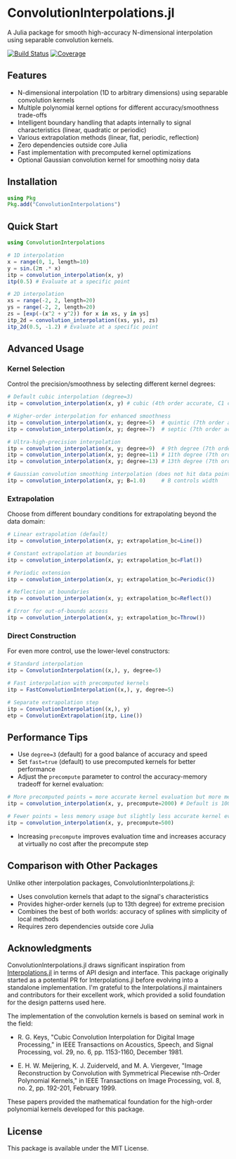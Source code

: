 # ConvolutionInterpolations.jl

A Julia package for smooth high-accuracy N-dimensional interpolation using separable convolution kernels.

[![Build Status](https://github.com/NikoBiele/ConvolutionInterpolations.jl/workflows/CI/badge.svg)](https://github.com/NikoBiele/ConvolutionInterpolations.jl/actions)
[![Coverage](https://codecov.io/gh/NikoBiele/ConvolutionInterpolations.jl/branch/main/graph/badge.svg)](https://codecov.io/gh/NikoBiele/ConvolutionInterpolations.jl)

## Features

- N-dimensional interpolation (1D to arbitrary dimensions) using separable convolution kernels
- Multiple polynomial kernel options for different accuracy/smoothness trade-offs
- Intelligent boundary handling that adapts internally to signal characteristics (linear, quadratic or periodic)
- Various extrapolation methods (linear, flat, periodic, reflection)
- Zero dependencies outside core Julia
- Fast implementation with precomputed kernel optimizations
- Optional Gaussian convolution kernel for smoothing noisy data

## Installation

```julia
using Pkg
Pkg.add("ConvolutionInterpolations")
```

## Quick Start

```julia
using ConvolutionInterpolations

# 1D interpolation
x = range(0, 1, length=10)
y = sin.(2π .* x)
itp = convolution_interpolation(x, y)
itp(0.5) # Evaluate at a specific point

# 2D interpolation
xs = range(-2, 2, length=20)
ys = range(-2, 2, length=20)
zs = [exp(-(x^2 + y^2)) for x in xs, y in ys]
itp_2d = convolution_interpolation((xs, ys), zs)
itp_2d(0.5, -1.2) # Evaluate at a specific point
```

## Advanced Usage

### Kernel Selection

Control the precision/smoothness by selecting different kernel degrees:
```julia
# Default cubic interpolation (degree=3)
itp = convolution_interpolation(x, y) # cubic (4th order accurate, C1 continuous)

# Higher-order interpolation for enhanced smoothness
itp = convolution_interpolation(x, y; degree=5)  # quintic (7th order accurate, C3 continuous)
itp = convolution_interpolation(x, y; degree=7)  # septic (7th order accurate, C5 continuous)

# Ultra-high-precision interpolation
itp = convolution_interpolation(x, y; degree=9)  # 9th degree (7th order accurate, C7 continuous)
itp = convolution_interpolation(x, y; degree=11) # 11th degree (7th order accurate, C9 continuous)
itp = convolution_interpolation(x, y; degree=13) # 13th degree (7th order accurate, C11 continuous)

# Gaussian convolution smoothing interpolation (does not hit data points)
itp = convolution_interpolation(x, y; B=1.0)     # B controls width
```

### Extrapolation

Choose from different boundary conditions for extrapolating beyond the data domain:

```julia
# Linear extrapolation (default)
itp = convolution_interpolation(x, y; extrapolation_bc=Line())

# Constant extrapolation at boundaries
itp = convolution_interpolation(x, y; extrapolation_bc=Flat())

# Periodic extension
itp = convolution_interpolation(x, y; extrapolation_bc=Periodic())

# Reflection at boundaries
itp = convolution_interpolation(x, y; extrapolation_bc=Reflect())

# Error for out-of-bounds access
itp = convolution_interpolation(x, y; extrapolation_bc=Throw())
```

### Direct Construction

For even more control, use the lower-level constructors:
```julia
# Standard interpolation
itp = ConvolutionInterpolation((x,), y, degree=5)

# Fast interpolation with precomputed kernels
itp = FastConvolutionInterpolation((x,), y, degree=5)

# Separate extrapolation step
itp = ConvolutionInterpolation((x,), y)
etp = ConvolutionExtrapolation(itp, Line())
```

## Performance Tips

- Use ```degree=3``` (default) for a good balance of accuracy and speed
- Set ```fast=true``` (default) to use precomputed kernels for better performance
- Adjust the ```precompute``` parameter to control the accuracy-memory tradeoff for kernel evaluation:
```julia
# More precomputed points = more accurate kernel evaluation but more memory usage
itp = convolution_interpolation(x, y, precompute=2000) # Default is 1000

# Fewer points = less memory usage but slightly less accurate kernel evaluation
itp = convolution_interpolation(x, y, precompute=500)
```
- Increasing ```precompute``` improves evaluation time and increases accuracy at virtually no cost after the precompute step

## Comparison with Other Packages

Unlike other interpolation packages, ConvolutionInterpolations.jl:

- Uses convolution kernels that adapt to the signal's characteristics
- Provides higher-order kernels (up to 13th degree) for extreme precision
- Combines the best of both worlds: accuracy of splines with simplicity of local methods
- Requires zero dependencies outside core Julia

## Acknowledgments

ConvolutionInterpolations.jl draws significant inspiration from [Interpolations.jl](https://github.com/JuliaMath/Interpolations.jl) in terms of API design and interface. This package originally started as a potential PR for Interpolations.jl before evolving into a standalone implementation. I'm grateful to the Interpolations.jl maintainers and contributors for their excellent work, which provided a solid foundation for the design patterns used here.

The implementation of the convolution kernels is based on seminal work in the field:

- R. G. Keys, "Cubic Convolution Interpolation for Digital Image Processing," in IEEE Transactions on Acoustics, Speech, and Signal Processing, vol. 29, no. 6, pp. 1153-1160, December 1981.

- E. H. W. Meijering, K. J. Zuiderveld, and M. A. Viergever, "Image Reconstruction by Convolution with Symmetrical Piecewise nth-Order Polynomial Kernels," in IEEE Transactions on Image Processing, vol. 8, no. 2, pp. 192-201, February 1999.

These papers provided the mathematical foundation for the high-order polynomial kernels developed for this package.

## License

This package is available under the MIT License.